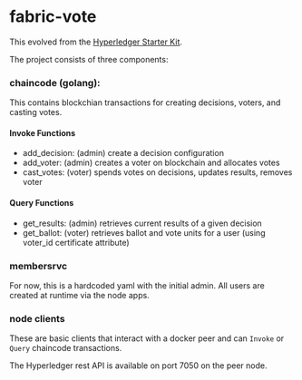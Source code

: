# fabric-vote

This evolved from the [Hyperledger Starter Kit](https://hyperledger-fabric.readthedocs.io/en/latest/starter/fabric-starter-kit/#fabric-starter-kit).  

The project consists of three components:

### chaincode (golang):  

This contains blockchian transactions for creating decisions, voters, and casting votes. 

#### Invoke Functions
- add_decision: (admin) create a decision configuration
- add_voter: (admin) creates a voter on blockchain and allocates votes
- cast_votes: (voter) spends votes on decisions, updates results, removes voter

#### Query Functions
- get_results: (admin) retrieves current results of a given decision
- get_ballot: (voter) retrieves ballot and vote units for a user (using voter_id certificate attribute)

### membersrvc

For now, this is a hardcoded yaml with the initial admin.  All users are created at runtime via the node apps.  

### node clients

These are basic clients that interact with a docker peer and can `Invoke` or `Query` chaincode transactions.
 
The Hyperledger rest API is available on port 7050 on the peer node.
